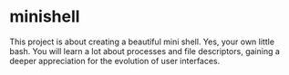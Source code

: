 # minishell
This project is about creating a beautiful mini shell. Yes, your own little bash. You will learn a lot about processes and file descriptors, gaining a deeper appreciation for the evolution of user interfaces.
 <!-- still reachable: 204,174 bytes in 221 blocks -->
